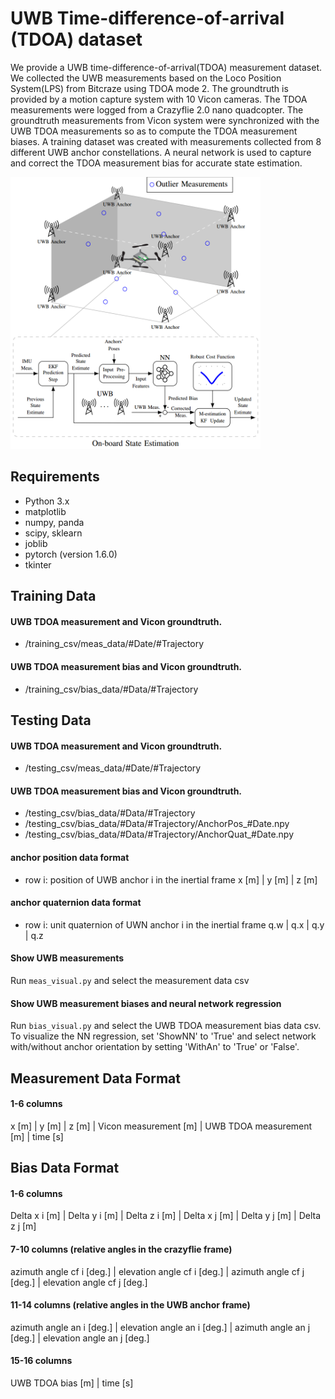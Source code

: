 # UWB Time-difference-of-arrival (TDOA) dataset
We provide a UWB time-difference-of-arrival(TDOA) measurement dataset. We collected the UWB measurements based on the Loco Position System(LPS) from Bitcraze using TDOA mode 2. The groundtruth is provided by a motion capture system with 10 Vicon cameras. The TDOA measurements were logged from a Crazyflie 2.0 nano quadcopter. The groundtruth measurements from Vicon system were synchronized with the UWB TDOA measurements so as to compute the TDOA measurement biases. A training dataset was created with measurements collected from 8 different UWB anchor constellations. A neural network is used to capture and correct the TDOA measurement bias for accurate state estimation.    

<p align="left">
  <img width="400" height="435" src="./doc/block_diagram.png">
</p>

## Requirements

 - Python 3.x
 - matplotlib
 - numpy, panda
 - scipy, sklearn
 - joblib
 - pytorch (version 1.6.0)
 - tkinter
 
## Training Data 
#### UWB TDOA measurement and Vicon groundtruth.
 - /training_csv/meas_data/#Date/#Trajectory
#### UWB TDOA measurement bias and Vicon groundtruth.
 - /training_csv/bias_data/#Data/#Trajectory

## Testing Data 
#### UWB TDOA measurement and Vicon groundtruth.
 - /testing_csv/meas_data/#Date/#Trajectory
#### UWB TDOA measurement bias and Vicon groundtruth.
 - /testing_csv/bias_data/#Data/#Trajectory
 - /testing_csv/bias_data/#Data/#Trajectory/AnchorPos_#Date.npy
 - /testing_csv/bias_data/#Data/#Trajectory/AnchorQuat_#Date.npy
#### anchor position data format
 - row i: position of UWB anchor i in the inertial frame 
 x [m] | y [m] | z [m] 
#### anchor quaternion data format
 - row i: unit quaternion of UWN anchor i in the inertial frame
 q.w | q.x | q.y | q.z  

#### Show UWB measurements
Run `meas_visual.py` and select the measurement data csv 

#### Show UWB measurement biases and neural network regression
Run `bias_visual.py` and select the UWB TDOA measurement bias data csv. To visualize the NN regression, set 'ShowNN' to 'True' and select network with/without anchor orientation by setting 'WithAn' to 'True' or 'False'.

## Measurement Data Format
#### 1-6 columns
x [m] | y [m] | z [m] | Vicon measurement [m] | UWB TDOA measurement [m] | time [s] 

## Bias Data Format
#### 1-6 columns
Delta x i [m] | Delta y i [m] | Delta z i [m] | Delta x j [m] | Delta y j [m] | Delta z j [m] 
#### 7-10 columns (relative angles in the crazyflie frame)
azimuth angle cf i [deg.] | elevation angle cf i [deg.] | azimuth angle cf j [deg.] | elevation angle cf j [deg.] 

#### 11-14 columns (relative angles in the UWB anchor frame)
azimuth angle an i [deg.] | elevation angle an i [deg.] | azimuth angle an j [deg.] | elevation angle an j [deg.] 

#### 15-16 columns
UWB TDOA bias [m] | time [s]

